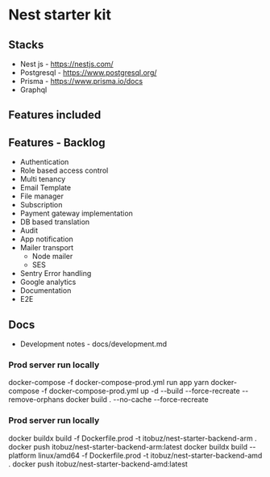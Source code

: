 # Nest starter kit 


## Stacks 
- Nest js - https://nestjs.com/
- Postgresql - https://www.postgresql.org/
- Prisma - https://www.prisma.io/docs
- Graphql 

## Features included 

## Features - Backlog 
- Authentication 
- Role based access control 
- Multi tenancy
- Email Template 
- File manager 
- Subscription 
- Payment gateway implementation 
- DB based translation 
- Audit 
- App notification 
- Mailer transport 
  - Node mailer 
  - SES 
- Sentry Error handling 
- Google analytics 
- Documentation 
- E2E

## Docs 
- Development notes - docs/development.md
  
### Prod server run locally
docker-compose -f docker-compose-prod.yml run app yarn
docker-compose -f docker-compose-prod.yml up -d --build --force-recreate --remove-orphans
docker build . --no-cache --force-recreate

### Prod server run locally
docker buildx build -f Dockerfile.prod -t itobuz/nest-starter-backend-arm .
docker push itobuz/nest-starter-backend-arm:latest
docker buildx build --platform linux/amd64 -f Dockerfile.prod -t itobuz/nest-starter-backend-amd .
docker push itobuz/nest-starter-backend-amd:latest
